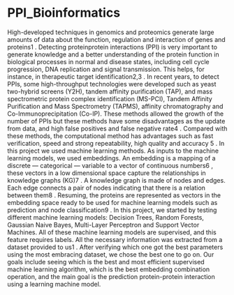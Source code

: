 # PPI_Bioinformatics

High-developed techniques in genomics and proteomics
generate large amounts of data about the function, regulation
and interaction of genes and proteins1
. Detecting proteinprotein interactions (PPI) is very important to generate
knowledge and a better understanding of the protein function
in biological processes in normal and disease states,
including cell cycle progression, DNA replication and signal
transmission. This helps, for instance, in therapeutic target
identification2,3
.
In recent years, to detect PPIs, some high-throughput
technologies were developed such as yeast two-hybrid
screens (Y2H), tandem affinity purification (TAP), and mass
spectrometric protein complex identification (MS-PCI),
Tandem Affinity Purification and Mass Spectrometry (TAPMS), affinity chromatography and Co-Immunoprecipitation
(Co-IP). These methods allowed the growth of the number
of PPIs but these methods have some disadvantages as the
update from data, and high false positives and false negative
rate4
. Compared with these methods, the computational
method has advantages such as fast verification, speed and
strong repeatability, high quality and accuracy
5
. In this
project we used machine learning methods.
As inputs to the machine learning models, we used
embeddings. An embedding is a mapping of a discrete —
categorical — variable to a vector of continuous numbers6
,
these vectors in a low dimensional space capture the
relationships in knowledge graphs (KG)7
. A knowledge
graph is made of nodes and edges. Each edge connects a pair
of nodes indicating that there is a relation between them8
.
Resuming, the proteins are represented as vectors in the
embedding space ready to be used for machine learning
models such as prediction and node classification9
.
In this project, we started by testing different machine
learning models: Decision Trees, Random Forests, Gaussian
Naive Bayes, Multi-Layer Perceptron and Support Vector
Machines. All of these machine learning models are
supervised, and this feature requires labels. All the necessary
information was extracted from a dataset provided to us1
.
After verifying which one got the best parameters using the
most embracing dataset, we chose the best one to go on.
Our goals include seeing which is the best and most efficient
supervised machine learning algorithm, which is the best
embedding combination operation, and the main goal is the
prediction protein-protein interaction using a learning
machine model.
